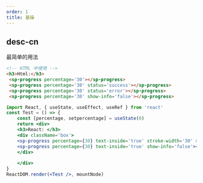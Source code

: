 ```yaml
---
order: 1
title: 基操
---
```



## desc-cn 
最简单的用法



```html
<!-- HTML 中使用 -->
<h3>Html:</h3>
 <sp-progress percentage='30'></sp-progress>
 <sp-progress percentage='30' status='success'></sp-progress>
 <sp-progress percentage='30' status='error'></sp-progress>
 <sp-progress percentage='30' show-info='false'></sp-progress>
```


```jsx
import React, { useState, useEffect, useRef } from 'react'
const Test = () => {
    const [percentage, setpercentage] = useState(0)
    return <div>
    <h3>React: </h3>
    <div className='box'>
    <sp-progress percentage={30} text-inside='true' stroke-width='30' ></sp-progress>
    <sp-progress percentage={30} text-inside='true' show-info='false'></sp-progress>
    </div>
        
    </div>
}
ReactDOM.render(<Test />, mountNode)
```

<style> 
.box {
    width: 200px;
}
.sp-progress {
    margin: 10px 0;
}
</style>